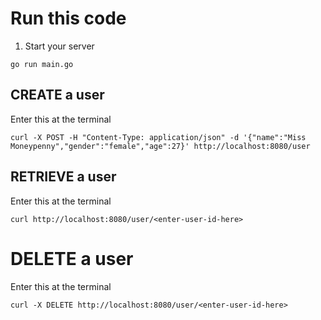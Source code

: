 # Run this code

1. Start your server

```
go run main.go
```

## CREATE a user
Enter this at the terminal
```
curl -X POST -H "Content-Type: application/json" -d '{"name":"Miss Moneypenny","gender":"female","age":27}' http://localhost:8080/user
```
## RETRIEVE a user
Enter this at the terminal
```
curl http://localhost:8080/user/<enter-user-id-here>
```
# DELETE a user
Enter this at the terminal
```
curl -X DELETE http://localhost:8080/user/<enter-user-id-here>
```
